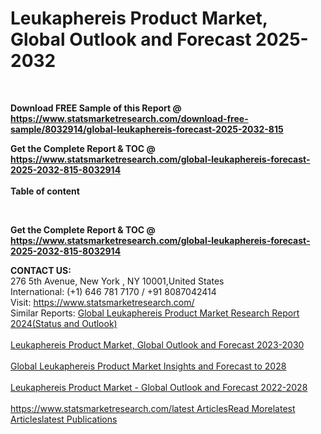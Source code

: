 <h1>Leukaphereis Product Market, Global Outlook and Forecast 2025-2032</h1><br/><p><strong>Download FREE Sample of this Report @ <a href="https://www.statsmarketresearch.com/download-free-sample/8032914/global-leukaphereis-forecast-2025-2032-815">https://www.statsmarketresearch.com/download-free-sample/8032914/global-leukaphereis-forecast-2025-2032-815</a></strong></p><div><b>Get the Complete Report & TOC @ <a href="https://www.statsmarketresearch.com/global-leukaphereis-forecast-2025-2032-815-8032914">https://www.statsmarketresearch.com/global-leukaphereis-forecast-2025-2032-815-8032914</a></b></div><br><b>Table of content</b><p><br><div><b>Get the Complete Report & TOC @ <a href="https://www.statsmarketresearch.com/global-leukaphereis-forecast-2025-2032-815-8032914">https://www.statsmarketresearch.com/global-leukaphereis-forecast-2025-2032-815-8032914</a></b></div></p> <b>CONTACT US:</b><br>276 5th Avenue, New York , NY 10001,United States<br>International: (+1) 646 781 7170 / +91 8087042414<br>Visit: <a href="https://www.statsmarketresearch.com/">https://www.statsmarketresearch.com/</a><br>Similar Reports: <a href="https://www.statsmarketresearch.com/global-leukaphereis-forecast-2025-2032-815-8032914">Global Leukaphereis Product Market Research Report 2024(Status and Outlook)</a><br/><br/><a href="https://www.statsmarketresearch.com/global-leukaphereis-forecast-2025-2032-815-8032914">Leukaphereis Product Market, Global Outlook and Forecast 2023-2030</a><br/><br/><a href="https://www.statsmarketresearch.com/global-leukaphereis-forecast-2025-2032-815-8032914">Global Leukaphereis Product Market Insights and Forecast to 2028</a><br/><br/><a href="https://www.statsmarketresearch.com/global-leukaphereis-forecast-2025-2032-815-8032914">Leukaphereis Product Market - Global Outlook and Forecast 2022-2028</a><br/><br/><a href="https://gyeongbokgung.com">https://www.statsmarketresearch.com/</a><a href="https://hallyeomaritime.com">latest Articles</a><a href="https://jingwansa.com">Read More</a><a href=https://nguoiviet.jp/">latest Articles</a><a href="https://www.intelmarketresearch.com/">latest Publications</a>